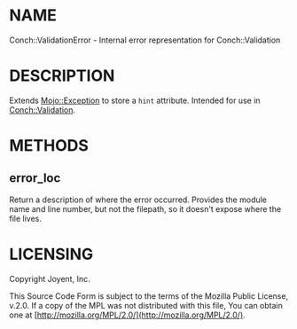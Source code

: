 # NAME

Conch::ValidationError - Internal error representation for Conch::Validation

# DESCRIPTION

Extends [Mojo::Exception](https://metacpan.org/pod/Mojo::Exception) to store a `hint` attribute. Intended for use in
[Conch::Validation](../modules/Conch::Validation).

# METHODS

## error\_loc

Return a description of where the error occurred. Provides the module name and
line number, but not the filepath, so it doesn't expose where the file lives.

# LICENSING

Copyright Joyent, Inc.

This Source Code Form is subject to the terms of the Mozilla Public License,
v.2.0. If a copy of the MPL was not distributed with this file, You can obtain
one at [http://mozilla.org/MPL/2.0/](http://mozilla.org/MPL/2.0/).

